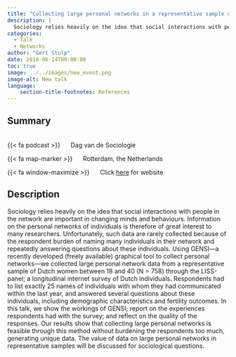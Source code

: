 ```yaml
---
title: "Collecting large personal networks in a representative sample of Dutch women"
description: |
  Sociology relies heavily on the idea that social interactions with people in the network are important in changing minds and behaviours. Information on the personal networks of individuals is therefore of great interest to many researchers. Unfortunately, such data are rarely collected because of the respondent burden of naming many individuals in their network and repeatedly answering questions about these individuals. Using GENSI—a recently developed (freely available) graphical tool to collect personal networks—we collected large personal network data from a representative sample of Dutch women between 18 and 40 (N = 758) through the LISS-panel; a longitudinal internet survey of Dutch individuals. Respondents had to list exactly 25 names of individuals with whom they had communicated within the last year, and answered several questions about these individuals, including demographic characteristics and fertility outcomes. In this talk, we show the workings of GENSI; report on the experiences respondents had with the survey; and reflect on the quality of the responses. Our results show that collecting large personal networks is feasible through this method without burdening the respondents too much, generating unique data. The value of data on large personal networks in representative samples will be discussed for sociological questions. 
categories:
  - Talk
  - Networks
author: "Gert Stulp"
date: 2018-06-14T00:00:00
toc: true
image: ../../images/new_event.png
image-alt: New talk
language: 
    section-title-footnotes: References
---
```



## Summary 
<br>
{{< fa podcast >}} &nbsp;&nbsp;&nbsp;&nbsp; Dag van de Sociologie

{{< fa map-marker >}} &nbsp;&nbsp;&nbsp;&nbsp; Rotterdam, the Netherlands

{{< fa window-maximize >}} &nbsp;&nbsp;&nbsp;&nbsp; Click [here](http://www.nsv-sociologie.nl/?page_id=2576) for website



## Description

Sociology relies heavily on the idea that social interactions with people in the network are important in changing minds and behaviours. Information on the personal networks of individuals is therefore of great interest to many researchers. Unfortunately, such data are rarely collected because of the respondent burden of naming many individuals in their network and repeatedly answering questions about these individuals. Using GENSI—a recently developed (freely available) graphical tool to collect personal networks—we collected large personal network data from a representative sample of Dutch women between 18 and 40 (N = 758) through the LISS-panel; a longitudinal internet survey of Dutch individuals. Respondents had to list exactly 25 names of individuals with whom they had communicated within the last year, and answered several questions about these individuals, including demographic characteristics and fertility outcomes. In this talk, we show the workings of GENSI; report on the experiences respondents had with the survey; and reflect on the quality of the responses. Our results show that collecting large personal networks is feasible through this method without burdening the respondents too much, generating unique data. The value of data on large personal networks in representative samples will be discussed for sociological questions.
